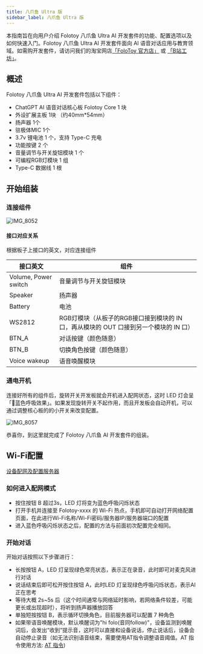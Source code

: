```yaml
---
title: 八爪鱼 Ultra 版
sidebar_label: 八爪鱼 Ultra 版
---
```


本指南旨在向用户介绍 Folotoy 八爪鱼 Ultra AI 开发套件的功能、配置选项以及如何快速入门。Folotoy 八爪鱼 Ultra AI 开发套件面向 AI 语音对话应用与教育领域。如需购开发套件，请访问我们的淘宝网店[「FoloToy 官方店」](https://folotoy.taobao.com) 或 [「B站工坊」](https://gf.bilibili.com/item/detail/1104863005)。

## 概述

Folotoy 八爪鱼 Ultra AI 开发套件包括以下组件：

- ChatGPT AI 语音对话核心板 Folotoy Core 1 块
- 外设扩展主板 1块 （约40mm*54mm）
- 扬声器 1个
- 驻极体MIC 1个
- 3.7v 锂电池 1 个，支持 Type-C 充电
- 功能按键 2 个
- 音量调节与开关旋钮模块 1 个
- 可编程RGB灯模块 1 组
- Type-C 数据线 1 根


## 开始组装

### 连接组件

![IMG_8052](https://doc-img.folotoy.com/IMG_3108.png)

#### 接口对应关系

根据板子上接口的英文，对应连接组件

| 接口英文 | 组件 | 
|  ----  | ----  |
| Volume, Power switch | 音量调节与开关旋钮模块 |
| Speaker | 扬声器 |
| Battery | 电池 |
| WS2812 | RGB灯模块（从板子的RGB接口接到模块的 IN 口，再从模块的 OUT 口接到另一个模块的 IN 口） |
| BTN_A | 对话按键（颜色随意） |
| BTN_B | 切换角色按键（颜色随意） |
| Voice wakeup | 语音唤醒模块 |

### 通电开机

连接好所有的组件后，旋转开关开发板就会开机进入配网状态，这时 LED 灯会呈「🔵蓝色呼吸效果」。如果发现旋转开关不起作用，而且开发板会自动开机，可以通过调整核心板的的小开关来改变配置。


![IMG_8057](https://doc-img.folotoy.com/IMG_3113.png)

恭喜你，到这里就完成了 Folotoy 八爪鱼 AI 开发套件的组装。

## Wi-Fi配置

[设备配网及配置服务器](../manual/wifi-connect.md)

### 如何进入配网模式
* 按住按钮 B 超过3s，LED 灯将变为蓝色呼吸闪烁状态
* 打开手机并连接至 Folotoy-xxxx 的 Wi-Fi 热点，手机即可自动打开网络配置页面，在此进行Wi-Fi名称/Wi-Fi密码/服务器IP/服务器端口的配置
* 进入蓝色呼吸闪烁状态之后，配置的方法与前面初次配置完全相同。



<!-- ## 配置开发套件和连接测试服务器

### 初次配置

开发套件在第一次通电开机之后会自动进入配网模式，这时用自己的手机或者电脑，搜索 Wi-Fi，就会看到以 `FoloToy-` 开头的无线网, 选择 `FoloToy-` 之后，稍等片刻，手机或者电脑会自动弹出配置的页面，如果连接上了 `FoloToy-` 但是没有弹出配置页面，可以打开手机或者电脑的浏览器，直接输入 http://192.168.4.1 进行配置

FoloToy 提供的测试 MQTT 服务器

* 地址：47.116.13.134
* 端口：1883

如果希望自建服务器，请[参考这里服务器部署说明](../installation/1panel.md)，选择合适的方案自建服务器。

![Snipaste_2023-12-14_22-50-29](https://github.com/FoloToy/folotoy-doc/assets/1455685/6aa265ed-ccce-4f18-8f06-39abe4c30dc6)


### 重新配置

如果已经配置过，希望进行再次配置，可以参考以下步骤：

* 同时按住按钮 B 和按钮 C 超过3s，LED 灯将变为蓝色呼吸闪烁状态
* 打开手机并连接至 Folotoy- 的 Wi-Fi 热点，手机即可自动打开网络配置页面，在此进行Wi-Fi名称/Wi-Fi密码/服务器IP/服务器端口的配置
* 进入蓝色呼吸闪烁状态之后，配置的方法与前面初次配置完全相同。

扩展板上连接了 3 个按钮，在扩展板上也有标示，如图所示

![ChatGPT Learning Dev](https://github.com/FoloToy/folotoy-doc/assets/1455685/cc2c77b7-2ece-4072-bb9f-867c995e22f0)
 -->

### 开始对话

开始对话按照以下步骤进行：

* 长按按钮 A，LED 灯呈现绿色常亮状态，表示正在录音，此时即可对麦克风进行对话
* 说话结束后即可松开按住按钮 A，此时LED 灯呈现绿色呼吸闪烁状态，表示AI正在思考
* 等待大概 2s~5s 后（这个时间通常与网络延时影响，若网络条件较差，可能更长或出现超时），将听到扬声器播放回答
* 单独短按按钮 B，表示循环切换角色，目前服务器可以配置 7 种角色
* 如果带语音唤醒模块，默认唤醒词为"hi folo(音同follow)"，设备监测到唤醒词后，会发出“收到“提示音，这时可以直接和设备说话，停止说话后，设备会自动停止录音（如无法识别语音结束，需要使用AT指令调整语音阈值。AT 指令使用方法: [AT 指令](../at-command.mdx))

